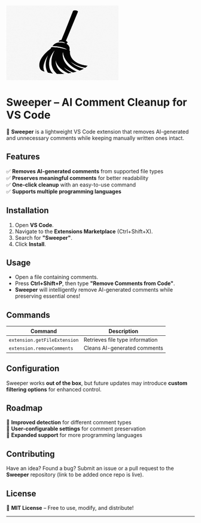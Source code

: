 <img src="src/extension.jpg" alt="Sweeper" width="300" height="200">

# **Sweeper – AI Comment Cleanup for VS Code**  

🚀 **Sweeper** is a lightweight VS Code extension that removes AI-generated and unnecessary comments while keeping manually written ones intact.  

## **Features**  
✅ **Removes AI-generated comments** from supported file types  
✅ **Preserves meaningful comments** for better readability  
✅ **One-click cleanup** with an easy-to-use command  
✅ **Supports multiple programming languages**  

## **Installation**  
1. Open **VS Code**.  
2. Navigate to the **Extensions Marketplace** (Ctrl+Shift+X).  
3. Search for **"Sweeper"**.  
4. Click **Install**.  

## **Usage**  
- Open a file containing comments.  
- Press **Ctrl+Shift+P**, then type **"Remove Comments from Code"**.  
- **Sweeper** will intelligently remove AI-generated comments while preserving essential ones!  

## **Commands**  
| Command                   | Description                     |  
|---------------------------|---------------------------------|  
| `extension.getFileExtension` | Retrieves file type information |  
| `extension.removeComments`   | Cleans AI-generated comments   |  

## **Configuration**  
Sweeper works **out of the box**, but future updates may introduce **custom filtering options** for enhanced control.  

## **Roadmap**  
🔹 **Improved detection** for different comment types  
🔹 **User-configurable settings** for comment preservation  
🔹 **Expanded support** for more programming languages  

## **Contributing**  
Have an idea? Found a bug? Submit an issue or a pull request to the **Sweeper** repository (link to be added once repo is live).  

## **License**  
📝 **MIT License** – Free to use, modify, and distribute!  

---
